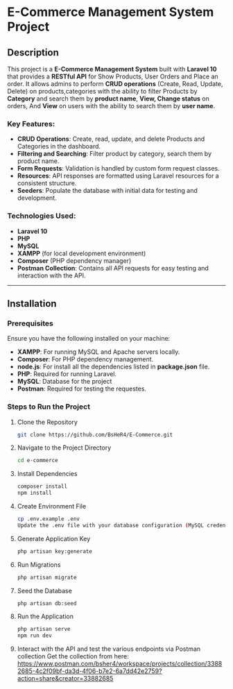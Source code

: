 # E-Commerce Management System Project

## Description
This project is a **E-Commerce Management System** built with **Laravel 10** that provides a **RESTful API** for Show Products, User Orders and Place an order. It allows admins to perform **CRUD operations** (Create, Read, Update, Delete) on products,categories with the ability to filter Products by **Category** and search them by **product name**, **View, Change status** on orders, And **View** on users with the ability to search them by **user name**.

### Key Features:
- **CRUD Operations**: Create, read, update, and delete Products and Categories in the dashboard.
- **Filtering and Searching**: Filter product by category, search them by product name.
- **Form Requests**: Validation is handled by custom form request classes.
- **Resources**: API responses are formatted using Laravel resources for a consistent structure.
- **Seeders**: Populate the database with initial data for testing and development.

### Technologies Used:
- **Laravel 10**
- **PHP**
- **MySQL**
- **XAMPP** (for local development environment)
- **Composer** (PHP dependency manager)
- **Postman Collection**: Contains all API requests for easy testing and interaction with the API.

---

## Installation

### Prerequisites

Ensure you have the following installed on your machine:
- **XAMPP**: For running MySQL and Apache servers locally.
- **Composer**: For PHP dependency management.
- **node.js**: For install all the dependencies listed in **package.json** file.
- **PHP**: Required for running Laravel.
- **MySQL**: Database for the project
- **Postman**: Required for testing the requestes.

### Steps to Run the Project

1. Clone the Repository  
   ```bash
   git clone https://github.com/BsHeR4/E-Commerce.git
2. Navigate to the Project Directory
   ```bash
   cd e-commerce
3. Install Dependencies
   ```bash
   composer install
   npm install
4. Create Environment File
   ```bash
   cp .env.example .env
   Update the .env file with your database configuration (MySQL credentials, database name, etc.).
5. Generate Application Key
    ```bash
    php artisan key:generate
6. Run Migrations
    ```bash
    php artisan migrate
7. Seed the Database
    ```bash
    php artisan db:seed
8. Run the Application
    ```bash
    php artisan serve
    npm run dev
9. Interact with the API and test the various endpoints via Postman collection 
    Get the collection from here: https://www.postman.com/bsher4/workspace/projects/collection/33882685-4c2f09bf-da3d-4f06-b7e2-6a7dd42e2759?action=share&creator=33882685
